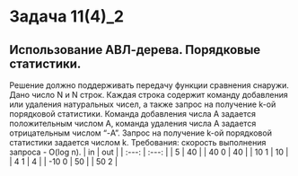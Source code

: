 # Задача 11(4)_2
## Использование АВЛ-дерева. Порядковые статистики.
Решение должно поддерживать передачу функции сравнения снаружи.
Дано число N и N строк. Каждая строка содержит команду добавления или удаления натуральных чисел, а также запрос на получение k-ой порядковой статистики. 
Команда добавления числа A задается положительным числом A, команда удаления числа A задается отрицательным числом “-A”. Запрос на получение k-ой порядковой статистики задается числом k. 
Требования: скорость выполнения запроса - O(log n).
|  in   |  out  |
| :---: | :---: |
|   5   |  40   |
| 40 0  |  40   |
| 10 1  |  10   |
|  4 1  |   4   |
| -10 0 |  50   |
| 50 2  |







